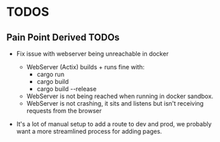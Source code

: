 # TODOS

## Pain Point Derived TODOs

- Fix issue with webserver being unreachable in docker
  - WebServer (Actix) builds + runs fine with:
    - cargo run
    - cargo build
    - cargo build --release
  - WebServer is not being reached when running in docker sandbox.
  - WebServer is not crashing, it sits and listens but isn't receiving requests from the browser

- It's a lot of manual setup to add a route to dev and prod, we probably want a more streamlined process for adding pages.


